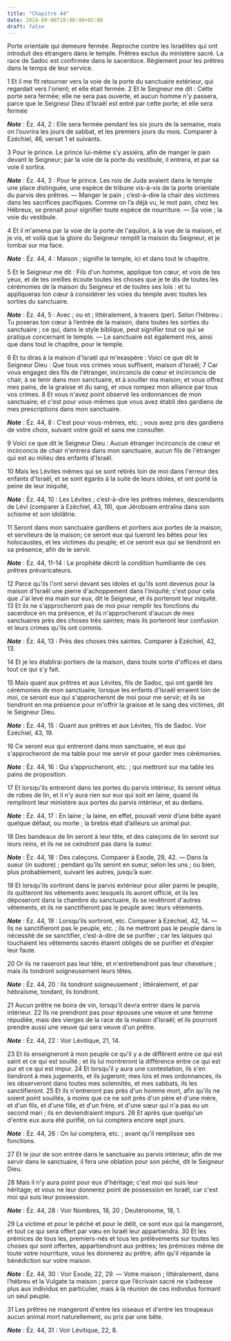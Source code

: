 ```yaml
---
title: "Chapitre 44"
date: 2024-09-06T18:40:49+02:00
draft: false
---
```



Porte orientale qui demeure fermée.
Reproche contre les Israélites qui ont introduit des étrangers dans le temple.
Prêtres exclus du ministère sacré.
La race de Sadoc est confirmée dans le sacerdoce.
Règlement pour les prêtres dans le temps de leur service.


1 Et il me fit retourner vers la voie de la porte du sanctuaire extérieur, qui regardait vers l'orient; et elle était fermée. 2 Et le Seigneur me dit : Cette porte sera fermée; elle ne sera pas ouverte, et aucun homme n'y passera, parce que le Seigneur Dieu d'Israël est entré par cette porte; et elle sera fermée

***Note*** :  Éz. 44, 2 : Elle sera fermée pendant les six jours de la semaine, mais on l’ouvrira les jours de sabbat, et les premiers jours du mois. Comparer à Ezéchiel, 46, verset 1 et suivants.

3 Pour le prince. Le prince lui-même s'y assiéra, afin de manger le pain devant le Seigneur; par la voie de la porte du vestibule, il entrera, et par sa voie il sortira.

***Note*** :  Éz. 44, 3 : Pour le prince. Les rois de Juda avaient dans le temple une place distinguée, une espèce de tribune vis-à-vis de la porte orientale du parvis des prêtres. ― Manger le pain ; c’est-à-dire la chair des victimes dans les sacrifices pacifiques. Comme on l’a déjà vu, le mot pain, chez les Hébreux, se prenait pour signifier toute espèce de nourriture. ― Sa voie ; la voie du vestibule.


4 Et il m'amena par la voie de la porte de l'aquilon, à la vue de la maison, et je vis, et voilà que la gloire du Seigneur remplit la maison du Seigneur, et je tombai sur ma face.

***Note*** :  Éz. 44, 4 : Maison ; signifie le temple, ici et dans tout le chapitre.

5 Et le Seigneur me dit : Fils d'un homme, applique ton cœur, et vois de tes yeux, et de tes oreilles écoute toutes les choses que je te dis de toutes les cérémonies de la maison du Seigneur et de toutes ses lois : et tu appliqueras ton cœur à considérer les voies du temple avec toutes les sorties du sanctuaire.

***Note*** :  Éz. 44, 5 : Avec ; ou et ; littéralement, à travers (per). Selon l’hébreu : Tu poseras ton cœur à l’entrée de la maison, dans toutes les sorties du sanctuaire ; ce qui, dans le style biblique, peut signifier tout ce qui se pratique concernant le temple. ― Le sanctuaire est également mis, ainsi que dans tout le chapitre, pour le temple.

6 Et tu diras à la maison d'Israël qui m'exaspère : Voici ce que dit le Seigneur Dieu : Que tous vos crimes vous suffisent, maison d'Israël; 7 Car vous engagez des fils de l'étranger, incirconcis de cœur et incirconcis de chair, à se tenir dans mon sanctuaire, et à souiller ma maison; et vous offrez mes pains, de la graisse et du sang, et vous rompez mon alliance par tous vos crimes. 8 Et vous n'avez point observé les ordonnances de mon sanctuaire; et c'est pour vous-mêmes que vous avez établi des gardiens de mes prescriptions dans mon sanctuaire.

***Note*** :  Éz. 44, 8 : C’est pour vous-mêmes, etc. ; vous avez pris des gardiens de votre choix, suivant votre goût et sans me consulter.

9 Voici ce que dit le Seigneur Dieu : Aucun étranger incirconcis de cœur et incirconcis de chair n'entrera dans mon sanctuaire, aucun fils de l'étranger qui est au milieu des enfants d'Israël.


10 Mais les Lévites mêmes qui se sont retirés loin de moi dans l'erreur des enfants d'Israël, et se sont égarés à la suite de leurs idoles, et ont porté la peine de leur iniquité,

***Note*** :  Éz. 44, 10 : Les Lévites ; c’est-à-dire les prêtres mêmes, descendants de Lévi (comparer à Ezéchiel, 43, 19), que Jéroboam entraîna dans son schisme et son idolâtrie.

11 Seront dans mon sanctuaire gardiens et portiers aux portes de la maison, et serviteurs de la maison; ce seront eux qui tueront les bêtes pour les holocaustes, et les victimes du peuple; et ce seront eux qui se tiendront en sa présence, afin de le servir.

***Note*** :  Éz. 44, 11-14 : Le prophète décrit la condition humiliante de ces prêtres prévaricateurs.

12 Parce qu'ils l'ont servi devant ses idoles et qu'ils sont devenus pour la maison d'Israël une pierre d'achoppement dans l'iniquité; c'est pour cela que J'ai levé ma main sur eux, dit le Seigneur, et ils porteront leur iniquité. 13 Et ils ne s'approcheront pas de moi pour remplir les fonctions du sacerdoce en ma présence, et ils n'approcheront d'aucun de mes sanctuaires près des choses très saintes; mais ils porteront leur confusion et leurs crimes qu'ils ont commis.

***Note*** :  Éz. 44, 13 : Près des choses très saintes. Comparer à Ezéchiel, 42, 13.

14 Et je les établirai portiers de la maison, dans toute sorte d'offices et dans tout ce qui s'y fait.


15 Mais quant aux prêtres et aux Lévites, fils de Sadoc, qui ont gardé les cérémonies de mon sanctuaire, lorsque les enfants d'Israël erraient loin de moi, ce seront eux qui s'approcheront de moi pour me servir; et ils se tiendront en ma présence pour m'offrir la graisse et le sang des victimes, dit le Seigneur Dieu.

***Note*** :  Éz. 44, 15 : Quant aux prêtres et aux Lévites, fils de Sadoc. Voir Ezéchiel, 43, 19.

16 Ce seront eux qui entreront dans mon sanctuaire, et eux qui s'approcheront de ma table pour me servir et pour garder mes cérémonies.

***Note*** :  Éz. 44, 16 : Qui s’approcheront, etc. ; qui mettront sur ma table les pains de proposition.


17 Et lorsqu'ils entreront dans les portes du parvis intérieur, ils seront vêtus de robes de lin, et il n'y aura rien sur eux qui soit en laine, quand ils rempliront leur ministère aux portes du parvis intérieur, et au dedans.

***Note*** :  Éz. 44, 17 : En laine ; la laine, en effet, pouvait venir d’une bête ayant quelque défaut, ou morte ; la brebis était d’ailleurs un animal pur.

18 Des bandeaux de lin seront à leur tête, et des caleçons de lin seront sur leurs reins, et ils ne se ceindront pas dans la sueur.

***Note*** :  Éz. 44, 18 : Des caleçons. Comparer à Exode, 28, 42. ― Dans la sueur (in sudore) ; pendant qu’ils seront en sueur, selon les uns ; ou bien, plus probablement, suivant les autres, jusqu’à suer.

19 Et lorsqu'ils sortiront dans le parvis extérieur pour aller parmi le peuple, ils quitteront les vêtements avec lesquels ils auront officié, et ils les déposeront dans la chambre du sanctuaire, ils se revêtiront d'autres vêtements, et ils ne sanctifieront pas le peuple avec leurs vêtements.

***Note*** :  Éz. 44, 19 : Lorsqu’ils sortiront, etc. Comparer à Ezéchiel, 42, 14. ― Ils ne sanctifieront pas le peuple, etc. ; ils ne mettront pas le peuple dans la nécessité de se sanctifier, c’est-à-dire de se purifier ; car les laïques qui touchaient les vêtements sacrés étaient obligés de se purifier et d’expier leur faute.

20 Or ils ne raseront pas leur tête, et n'entretiendront pas leur chevelure ; mais ils tondront soigneusement leurs têtes.

***Note*** :  Éz. 44, 20 : Ils tondront soigneusement ; littéralement, et par hébraïsme, tondant, ils tondront.

21 Aucun prêtre ne boira de vin, lorsqu'il devra entrer dans le parvis intérieur. 22 Ils ne prendront pas pour épouses une veuve et une femme répudiée, mais des vierges de la race de la maison d'Israël; et ils pourront prendre aussi une veuve qui sera veuve d'un prêtre.

***Note*** :  Éz. 44, 22 : Voir Lévitique, 21, 14.

23 Et ils enseigneront à mon peuple ce qu'il y a de différent entre ce qui est saint et ce qui est souillé ; et ils lui montreront la différence entre ce qui est pur et ce qui est impur. 24 Et lorsqu'il y aura une contestation, ils s'en tiendront à mes jugements, et ils jugeront; mes lois et mes ordonnances, ils les observeront dans toutes mes solennités, et mes sabbats, ils les sanctifieront. 25 Et ils n'entreront pas près d'un homme mort, afin qu'ils ne soient point souillés, à moins que ce ne soit près d'un père et d'une mère, et d'un fils, et d'une fille, et d'un frère, et d'une sœur qui n'a pas eu un second mari ; ils en deviendraient impurs. 26 Et après que quelqu'un d'entre eux aura été purifié, on lui comptera encore sept jours.

***Note*** :  Éz. 44, 26 : On lui comptera, etc. ; avant qu’il remplisse ses fonctions.

27 Et le jour de son entrée dans le sanctuaire au parvis intérieur, afin de me servir dans le sanctuaire, il fera une oblation pour son péché, dit le Seigneur Dieu.


28 Mais il n'y aura point pour eux d'héritage; c'est moi qui suis leur héritage; et vous ne leur donnerez point de possession en Israël, car c'est moi qui suis leur possession.

***Note*** :  Éz. 44, 28 : Voir Nombres, 18, 20 ; Deutéronome, 18, 1.

29 La victime et pour le péché et pour le délit, ce sont eux qui la mangeront, et tout ce qui sera offert par vœu en Israël leur appartiendra. 30 Et les prémices de tous les, premiers-nés et tous les prélèvements sur toutes les choses qui sont offertes, appartiendront aux prêtres; les prémices même de toute votre nourriture, vous les donnerez au prêtre, afin qu'il répande la bénédiction sur votre maison.

***Note*** :  Éz. 44, 30 : Voir Exode, 22, 29. ― Votre maison ; littéralement, dans l’hébreu et la Vulgate ta maison ; parce que l’écrivain sacré ne s’adresse plus aux individus en particulier, mais à la réunion de ces individus formant un seul peuple.

31 Les prêtres ne mangeront d'entre les oiseaux et d'entre les troupeaux aucun animal mort naturellement, ou pris par une bête.

***Note*** :  Éz. 44, 31 : Voir Lévitique, 22, 8.

